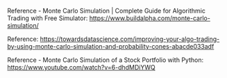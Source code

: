 


Reference - Monte Carlo Simulation | Complete Guide for Algorithmic Trading with Free Simulator: https://www.buildalpha.com/monte-carlo-simulation/


Reference: https://towardsdatascience.com/improving-your-algo-trading-by-using-monte-carlo-simulation-and-probability-cones-abacde033adf

Reference - Monte Carlo Simulation of a Stock Portfolio with Python: https://www.youtube.com/watch?v=6-dhdMDiYWQ
